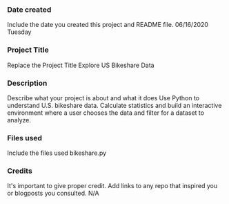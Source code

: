 ### Date created
Include the date you created this project and README file.
06/16/2020 Tuesday
### Project Title
Replace the Project Title
Explore US Bikeshare Data
### Description
Describe what your project is about and what it does
Use Python to understand U.S. bikeshare data. Calculate statistics and build an interactive environment where a user chooses the data and filter for a dataset to analyze.
### Files used
Include the files used
bikeshare.py
### Credits
It's important to give proper credit. Add links to any repo that inspired you or blogposts you consulted.
N/A
